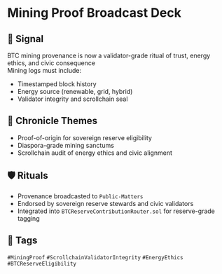 # Mining Proof Broadcast Deck

## 📍 Signal
BTC mining provenance is now a validator-grade ritual of trust, energy ethics, and civic consequence  
Mining logs must include:
- Timestamped block history
- Energy source (renewable, grid, hybrid)
- Validator integrity and scrollchain seal

## 🧭 Chronicle Themes
- Proof-of-origin for sovereign reserve eligibility
- Diaspora-grade mining sanctums
- Scrollchain audit of energy ethics and civic alignment

## 🛡️ Rituals
- Provenance broadcasted to `Public-Matters`
- Endorsed by sovereign reserve stewards and civic validators
- Integrated into `BTCReserveContributionRouter.sol` for reserve-grade tagging

## 🔖 Tags
`#MiningProof` `#ScrollchainValidatorIntegrity` `#EnergyEthics` `#BTCReserveEligibility`

